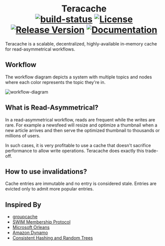 <h1 align=center>
Teracache
<br>
<a href="http://travis-ci.org/tmrts/teracache"><img alt="build-status" src="https://img.shields.io/badge/build-passing-brightgreen.svg?style=flat-square" /></a>
<a href="https://github.com/tmrts/teracache/blob/master/LICENSE" ><img alt="License" src="https://img.shields.io/badge/license-Apache%20License%202.0-E91E63.svg?style=flat-square"/></a>
<a href="https://github.com/tmrts/teracache/releases" ><img alt="Release Version" src="https://img.shields.io/badge/release-v0.0.1-blue.svg?style=flat-square"/></a>
<a href="https://godoc.org/github.com/tmrts/teracache" ><img alt="Documentation" src="https://img.shields.io/badge/godoc-reference-5272B4.svg?style=flat-square"/></a>
</h1>

Teracache is a scalable, decentralized, highly-available in-memory cache for
read-asymmetrical workflows.

## Workflow

The workflow diagram depicts a system with multiple topics and nodes where each
color represents the topic they're in.

![workflow-diagram](https://cdn.rawgit.com/tmrts/teracache/master/workflow-diagram.svg)

## What is Read-Asymmetrical?

In a read-asymmetrical workflow, reads are frequent while the writes are rare.
For example a newsfeed will resize and optimize a thumbnail when a new article
arrives and then serve the optimized thumbnail to thousands or millions of
users.

In such cases, it is very profitable to use a cache that doesn't sacrifice
performance to allow write operations. Teracache does exactly this trade-off.

## How to use invalidations?

Cache entries are immutable and no entry is considered stale. Entries
are evicted only to admit more popular entries.

## Inspired By

- [groupcache](https://github.com/golang/groupcache)
- [SWIM Membership Protocol](https://www.cs.cornell.edu/~asdas/research/dsn02-swim.pdf)
- [Microsoft Orleans](https://www.microsoft.com/en-us/research/wp-content/uploads/2016/02/Orleans-MSR-TR-2014-41.pdf)
- [Amazon Dynamo](http://s3.amazonaws.com/AllThingsDistributed/sosp/amazon-dynamo-sosp2007.pdf)
- [Consistent Hashing and Random Trees](https://www.akamai.com/es/es/multimedia/documents/technical-publication/consistent-hashing-and-random-trees-distributed-caching-protocols-for-relieving-hot-spots-on-the-world-wide-web-technical-publication.pdf)
